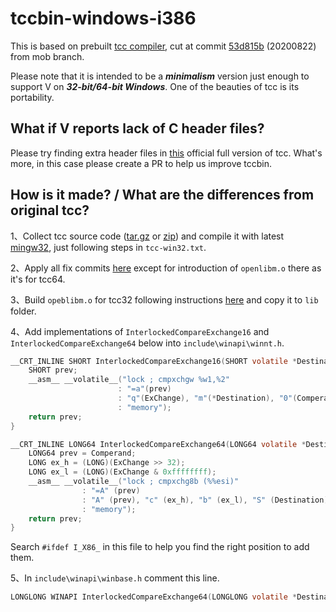 # tccbin-windows-i386

This is based on prebuilt [tcc compiler](https://repo.or.cz/tinycc.git), cut at commit [53d815b](https://repo.or.cz/tinycc.git/commit/53d815b8a0364a85b66c3b37884fca087b923267) (20200822) from mob branch. 

Please note that it is intended to be a ***minimalism*** version just enough to support V on ***32-bit/64-bit Windows***. One of the beauties of tcc is its portability.

## What if V reports lack of C header files?
Please try finding extra header files in [this](http://download.savannah.gnu.org/releases/tinycc/winapi-full-for-0.9.27.zip) official full version of tcc. What's more, in this case please create a PR to help us improve tccbin.

## How is it made? / What are the differences from original tcc? 

1、Collect tcc source code ([tar.gz](https://repo.or.cz/tinycc.git/snapshot/53d815b8a0364a85b66c3b37884fca087b923267.tar.gz) or [zip](https://repo.or.cz/tinycc.git/snapshot/53d815b8a0364a85b66c3b37884fca087b923267.zip)) and compile it with latest [mingw32](https://sourceforge.net/projects/mingw-w64/files/Toolchains%20targetting%20Win32/Personal%20Builds/mingw-builds/8.1.0/threads-posix/dwarf/i686-8.1.0-release-posix-dwarf-rt_v6-rev0.7z), just following steps in `tcc-win32.txt`.

2、Apply all fix commits [here](https://github.com/vlang/tccbin_win/commits/master) except for introduction of `openlibm.o` there as it's for tcc64.

3、Build `opeblibm.o` for tcc32 following instructions [here](https://github.com/spaceface777/openlibm-tcc) and copy it to `lib` folder.

4、Add implementations of `InterlockedCompareExchange16` and `InterlockedCompareExchange64` below into `include\winapi\winnt.h`.

```C
__CRT_INLINE SHORT InterlockedCompareExchange16(SHORT volatile *Destination,SHORT ExChange,SHORT Comperand) {
	SHORT prev;
	__asm__ __volatile__("lock ; cmpxchgw %w1,%2"
	             	    : "=a"(prev)
	                    : "q"(ExChange), "m"(*Destination), "0"(Comperand)
	                    : "memory");
	return prev;
}

__CRT_INLINE LONG64 InterlockedCompareExchange64(LONG64 volatile *Destination,LONG64 ExChange,LONG64 Comperand) {
	LONG64 prev = Comperand;
	LONG ex_h = (LONG)(ExChange >> 32);
	LONG ex_l = (LONG)(ExChange & 0xffffffff);
	__asm__ __volatile__("lock ; cmpxchg8b (%%esi)"
			    : "=A" (prev)
			    : "A" (prev), "c" (ex_h), "b" (ex_l), "S" (Destination)
			    : "memory");
	return prev;
}
```

Search `#ifdef I_X86_` in this file to help you find the right position to add them.

5、In `include\winapi\winbase.h` comment this line.

```C
LONGLONG WINAPI InterlockedCompareExchange64(LONGLONG volatile *Destination,LONGLONG Exchange,LONGLONG Comperand);
```
